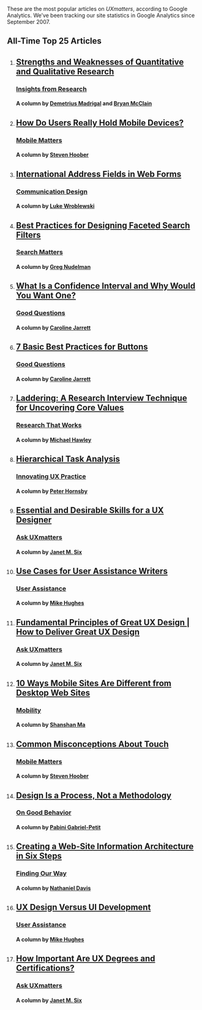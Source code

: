 These are the most popular articles on _UXmatters_, according to Google Analytics. We’ve been tracking our site statistics in Google Analytics since September 2007.

## All-Time Top 25 Articles

1. ## [Strengths and Weaknesses of Quantitative and Qualitative Research](https://www.uxmatters.com/mt/archives/2012/09/strengths-and-weaknesses-of-quantitative-and-qualitative-research.php "Strengths and Weaknesses of Quantitative and Qualitative Research")
    
    ### [Insights from Research](https://www.uxmatters.com/columns/insights-from-research/ "Insights from Research")
    
    #### A column by [Demetrius Madrigal](https://www.uxmatters.com/authors/archives/2009/10/demetrius_madrigal.php "Demetrius Madrigal") and [Bryan McClain](https://www.uxmatters.com/authors/archives/2009/10/bryan_mcclain.php "Bryan McClain")
    

3. ## [How Do Users Really Hold Mobile Devices?](https://www.uxmatters.com/mt/archives/2013/02/how-do-users-really-hold-mobile-devices.php "How Do Users Really Hold Mobile Devices?")
    
    ### [Mobile Matters](https://www.uxmatters.com/columns/mobile-matters/ "Mobile Matters")
    
    #### A column by [Steven Hoober](https://www.uxmatters.com/authors/archives/2012/04/steven_hoober.php "Steven Hoober")
    
4. ## [International Address Fields in Web Forms](https://www.uxmatters.com/mt/archives/2008/06/international-address-fields-in-web-forms.php "International Address Fields in Web Forms")
    
    ### [Communication Design](https://www.uxmatters.com/columns/communication-design/ "Communication Design")
    
    #### A column by [Luke Wroblewski](https://www.uxmatters.com/authors/archives/2005/11/luke_wroblewski.php "Luke Wroblewski")
    

6. ## [Best Practices for Designing Faceted Search Filters](https://www.uxmatters.com/mt/archives/2009/09/best-practices-for-designing-faceted-search-filters.php "Best Practices for Designing Faceted Search Filters")
    
    ### [Search Matters](https://www.uxmatters.com/columns/search-matters/ "Search Matters")
    
    #### A column by [Greg Nudelman](https://www.uxmatters.com/authors/archives/2008/04/greg_nudelman.php "Greg Nudelman")
    

9. ## [What Is a Confidence Interval and Why Would You Want One?](https://www.uxmatters.com/mt/archives/2011/11/what-is-a-confidence-interval-and-why-would-you-want-one.php "What Is a Confidence Interval and Why Would You Want One?")
    
    ### [Good Questions](https://www.uxmatters.com/columns/good-questions/ "Good Questions")
    
    #### A column by [Caroline Jarrett](https://www.uxmatters.com/authors/archives/2010/03/caroline_jarrett.php "Caroline Jarrett")
    

11. ## [7 Basic Best Practices for Buttons](https://www.uxmatters.com/mt/archives/2012/05/7-basic-best-practices-for-buttons.php "7 Basic Best Practices for Buttons")
    
    ### [Good Questions](https://www.uxmatters.com/columns/good-questions/ "Good Questions")
    
    #### A column by [Caroline Jarrett](https://www.uxmatters.com/authors/archives/2010/03/caroline_jarrett.php "Caroline Jarrett")
    
12. ## [Laddering: A Research Interview Technique for Uncovering Core Values](https://www.uxmatters.com/mt/archives/2009/07/laddering-a-research-interview-technique-for-uncovering-core-values.php "Laddering: A Research Interview Technique for Uncovering Core Values")
    
    ### [Research That Works](https://www.uxmatters.com/columns/research-that-works/ "Research That Works")
    
    #### A column by [Michael Hawley](https://www.uxmatters.com/authors/archives/2007/12/michael_hawley.php "Michael Hawley")
    
13. ## [Hierarchical Task Analysis](https://www.uxmatters.com/mt/archives/2010/02/hierarchical-task-analysis.php "Hierarchical Task Analysis")
    
    ### [Innovating UX Practice](https://www.uxmatters.com/columns/innovating-ux-practice/ "Innovating UX Practice")
    
    #### A column by [Peter Hornsby](https://www.uxmatters.com/authors/archives/2008/11/peter_hornsby.php "Peter Hornsby")
    
14. ## [Essential and Desirable Skills for a UX Designer](https://www.uxmatters.com/mt/archives/2010/12/essential-and-desirable-skills-for-a-ux-designer.php "Essential and Desirable Skills for a UX Designer")
    
    ### [Ask UXmatters](https://www.uxmatters.com/columns/ask-uxmatters/ "Ask UXmatters")
    
    #### A column by [Janet M. Six](https://www.uxmatters.com/authors/archives/2006/03/janet_m_six.php "Janet M. Six")
    
15. ## [Use Cases for User Assistance Writers](https://www.uxmatters.com/mt/archives/2008/09/use-cases-for-user-assistance-writers.php "Use Cases for User Assistance Writers")
    
    ### [User Assistance](https://www.uxmatters.com/columns/user-assistance/ "User Assistance")
    
    #### A column by [Mike Hughes](https://www.uxmatters.com/authors/archives/2007/01/mike_hughes.php "Mike Hughes")
    
16. ## [Fundamental Principles of Great UX Design | How to Deliver Great UX Design](https://www.uxmatters.com/mt/archives/2014/11/fundamental-principles-of-great-ux-design-how-to-deliver-great-ux-design.php "Fundamental Principles of Great UX Design | How to Deliver Great UX Design")
    
    ### [Ask UXmatters](https://www.uxmatters.com/columns/ask-uxmatters/ "Ask UXmatters")
    
    #### A column by [Janet M. Six](https://www.uxmatters.com/authors/archives/2006/03/janet_m_six.php "Janet M. Six")
    
17. ## [10 Ways Mobile Sites Are Different from Desktop Web Sites](https://www.uxmatters.com/mt/archives/2011/03/10-ways-mobile-sites-are-different-from-desktop-web-sites.php "10 Ways Mobile Sites Are Different from Desktop Web Sites")
    
    ### [Mobility](https://www.uxmatters.com/columns/mobility/ "Mobility")
    
    #### A column by [Shanshan Ma](https://www.uxmatters.com/authors/archives/2010/09/shanshan_ma.php "Shanshan Ma")
    
18. ## [Common Misconceptions About Touch](https://www.uxmatters.com/mt/archives/2013/03/common-misconceptions-about-touch.php "Common Misconceptions About Touch")
    
    ### [Mobile Matters](https://www.uxmatters.com/columns/mobile-matters/ "Mobile Matters")
    
    #### A column by [Steven Hoober](https://www.uxmatters.com/authors/archives/2012/04/steven_hoober.php "Steven Hoober")
    
19. ## [Design Is a Process, Not a Methodology](https://www.uxmatters.com/mt/archives/2010/07/design-is-a-process-not-a-methodology.php "Design Is a Process, Not a Methodology")
    
    ### [On Good Behavior](https://www.uxmatters.com/columns/on-good-behavior/ "On Good Behavior")
    
    #### A column by [Pabini Gabriel-Petit](https://www.uxmatters.com/authors/archives/2005/11/pabini_gabriel-petit.php "Pabini Gabriel-Petit")
    

21. ## [Creating a Web-Site Information Architecture in Six Steps](https://www.uxmatters.com/mt/archives/2012/08/creating-a-web-site-information-architecture-in-six-steps.php "Creating a Web-Site Information Architecture in Six Steps")
    
    ### [Finding Our Way](https://www.uxmatters.com/columns/finding-our-way/ "Finding Our Way")
    
    #### A column by [Nathaniel Davis](https://www.uxmatters.com/authors/archives/2011/09/nathaniel_davis.php "Nathaniel Davis")
    

24. ## [UX Design Versus UI Development](https://www.uxmatters.com/mt/archives/2010/03/ux-design-versus-ui-development.php "UX Design Versus UI Development")
    
    ### [User Assistance](https://www.uxmatters.com/columns/user-assistance/ "User Assistance")
    
    #### A column by [Mike Hughes](https://www.uxmatters.com/authors/archives/2007/01/mike_hughes.php "Mike Hughes")
    
25. ## [How Important Are UX Degrees and Certifications?](https://www.uxmatters.com/mt/archives/2012/01/how-important-are-ux-degrees-and-certifications.php "How Important Are UX Degrees and Certifications?")
    
    ### [Ask UXmatters](https://www.uxmatters.com/columns/ask-uxmatters/ "Ask UXmatters")
    
    #### A column by [Janet M. Six](https://www.uxmatters.com/authors/archives/2006/03/janet_m_six.php "Janet M. Six") 